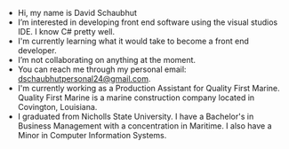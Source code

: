 - Hi, my name is David Schaubhut
- I’m interested in developing front end software using the visual studios IDE. I know C# pretty well. 
- I'm currently learning what it would take to become a front end developer.  
- I’m not collaborating on anything at the moment. 
- You can reach me through my personal email: dschaubhutpersonal24@gmail.com. 
- I'm currently working as a Production Assistant for Quality First Marine. Quality First Marine is a marine construction company located in Covington, Louisiana.
- I graduated from Nicholls State University. I have a Bachelor's in Business Management with a concentration in Maritime. I also have a Minor in Computer Information     Systems.

<!---
dschaubhut/dschaubhut is a ✨ special ✨ repository because its `README.md` (this file) appears on your GitHub profile.
You can click the Preview link to take a look at your changes.
--->
